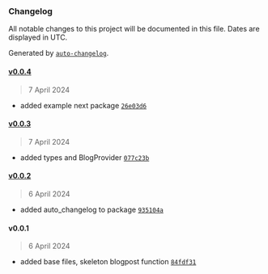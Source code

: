 ### Changelog

All notable changes to this project will be documented in this file. Dates are displayed in UTC.

Generated by [`auto-changelog`](https://github.com/CookPete/auto-changelog).

#### [v0.0.4](https://github.com/narratejs/narratejs/compare/v0.0.3...v0.0.4)

> 7 April 2024

- added example next package [`26e03d6`](https://github.com/narratejs/narratejs/commit/26e03d6f8988ebbfd2ce44a2fe3544c84efeddd8)

#### [v0.0.3](https://github.com/narratejs/narratejs/compare/v0.0.2...v0.0.3)

> 7 April 2024

- added types and BlogProvider [`077c23b`](https://github.com/narratejs/narratejs/commit/077c23b1ae336989232baabc096e6e704d1abcb0)

#### [v0.0.2](https://github.com/narratejs/narratejs/compare/v0.0.1...v0.0.2)

> 6 April 2024

- added auto_changelog to package [`935104a`](https://github.com/narratejs/narratejs/commit/935104a9d5e6598882edfa6df93d3b4ab720d2a6)

#### v0.0.1

> 6 April 2024

- added base files, skeleton blogpost function [`84fdf31`](https://github.com/narratejs/narratejs/commit/84fdf31d214c5f77973c1d6f30d1dbe1641f752a)

